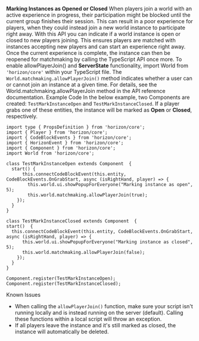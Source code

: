 **Marking Instances as Opened or Closed**
When players join a world with an active experience in progress, their participation might be blocked until the current group finishes their session. This can result in a poor experience for players, when they could instead join a new world instance to participate right away.
With this API you can indicate if a world instance is open or closed to new players joining. This ensures players are matched with instances accepting new players and can start an experience right away. Once the current experience is complete, the instance can then be reopened for matchmaking by calling the TypeScript API once more.
To enable allowPlayerJoin() and **ServerState** functionality, import World from `'horizon/core'` within your TypeScript file.
The `World.matchmaking.allowPlayerJoin()` method indicates whether a user can or cannot join an instance at a given time. For details, see the World.matchmaking.allowPlayerJoin method in the API reference documentation.
Example Code
In the below example, two Components are created: `TestMarkInstanceOpen` and `TestMarkInstanceClosed`. If a player grabs one of these entities, the instance will be marked as **Open** or **Closed**, respectively.

```
import type { PropsDefinition } from 'horizon/core';
import { Player } from 'horizon/core';
import { CodeBlockEvents } from 'horizon/core';
import { HorizonEvent } from 'horizon/core';
import { Component } from 'horizon/core';
import World from 'horizon/core';

class TestMarkInstanceOpen extends Component  {
  start() {
      this.connectCodeBlockEvent(this.entity, CodeBlockEvents.OnGrabStart, async (isRightHand, player) => {
        this.world.ui.showPopupForEveryone("Marking instance as open", 5);
        this.world.matchmaking.allowPlayerJoin(true);
    });
  }
}

class TestMarkInstanceClosed extends Component  {
start()  {
  this.connectCodeBlockEvent(this.entity, CodeBlockEvents.OnGrabStart, async (isRightHand, player) => {
      this.world.ui.showPopupForEveryone("Marking instance as closed", 5);
      this.world.matchmaking.allowPlayerJoin(false);
    });
  }
}

Component.register(TestMarkInstanceOpen);
Component.register(TestMarkInstanceClosed);
```

Known Issues
* When calling the `allowPlayerJoin()` function, make sure your script isn't running locally and is instead running on the server (default). Calling these functions within a local script will throw an exception.
* If all players leave the instance and it's still marked as closed, the instance will automatically be deleted.